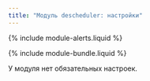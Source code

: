 ```yaml
---
title: "Модуль descheduler: настройки"
---
```


{% include module-alerts.liquid %}

{% include module-bundle.liquid %}

У модуля нет обязательных настроек.
